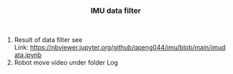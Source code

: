 <h3 style="text-align:center;">
	IMU data filter
</h3>
<p style="text-align:left;">
	<br />
</p>
<ol>
	<li>
		Result of data filter see Link:&nbsp;<a href="https://nbviewer.jupyter.org/github/qpeng044/imu/blob/main/imudata.ipynb" target="_blank">https://nbviewer.jupyter.org/github/qpeng044/imu/blob/main/imudata.ipynb</a>
	</li>
	<li>
		Robot move video under folder Log
	</li>
</ol>
<p>
	<br />
</p>